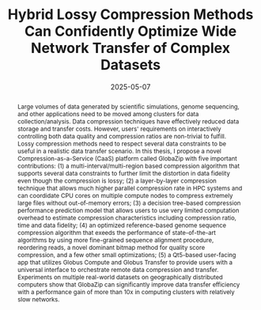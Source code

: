 ---
title: Hybrid Lossy Compression Methods Can Confidently Optimize Wide Network Transfer of Complex Datasets
authors: Yuanjian Liu
date: 2025-05-07
abstract: |
 Large volumes of data generated by scientific simulations, genome sequencing, and other applications need to be moved among clusters for data collection/analysis. Data compression techniques have effectively reduced data storage and transfer costs. However, users' requirements on interactively controlling both data quality and compression ratios are non-trivial to fulfill. Lossy compression methods need to respect several data constraints to be useful in a realistic data transfer scenario. In this thesis, I propose a novel Compression-as-a-Service (CaaS) platform called GlobaZip with five important contributions: (1) a multi-interval/multi-region based compression algorithm that supports several data constraints to further limit the distortion in data fidelity even though the compression is lossy; (2) a layer-by-layer compression technique that allows much higher parallel compression rate in HPC systems and can coordidate CPU cores on multiple compute nodes to compress extremely large files without out-of-memory errors; (3) a decision tree-based compression performance prediction model that allows users to use very limited computation overhead to estimate compression characteristics including compression ratio, time and data fidelity; (4) an optimized reference-based genome sequence compression algorithm that exeeds the performance of state-of-the-art algorithms by using more fine-grained sequence alignment procedure, reordering reads, a novel dominant bitmap method for quality score compression, and a few other small optimizations; (5) a Qt5-based user-facing app that utilizes Globus Compute and Globus Transfer to provide users with a universal interface to orchestrate remote data compression and transfer. Experiments on multiple real-world datasets on geographically distributed computers show that GlobaZip can significantly improve data transfer efficiency with a performance gain of more than 10x in computing clusters with relatively slow networks.
link: https://doi.org/10.6082/uchicago.15070
pdf: /files/Yuanjian_Liu_PhD_Thesis_June_2025.pdf
code: https://github.com/legendPerceptor/Ocelot
bibtex_id: yuanjian-phd
venue: Dissertation
bibtex: |
  @article{THESIS,
      recid = {15070},
      author = {Liu, Yuanjian},
      title = {Hybrid Lossy Compression Methods Can Confidently Optimize  Wide Network Transfer of Complex Datasets},
      publisher = {University of Chicago},
      school = {Ph.D.},
      address = {2025-06},
      number = {THESIS},
      url = {http://knowledge.uchicago.edu/record/15070},
      doi = {https://doi.org/10.6082/uchicago.15070},
    }
slides: https://docs.google.com/presentation/d/1O720KPK6JxWrACnFi3IY2Ft-XLKUebAWgcAPaLlP-k8/edit?usp=sharing
---